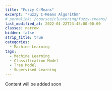 ```yaml
---
title: "Fuzzy C-Means"
excerpt: "Fuzzy C-Means Algorithm"
# permalink: /courses/clustering/fuzzy-cmeans/
last_modified_at: 2022-01-22T23:45:00-00:00
classes: narrow
hidden: false
strip_title: true
categories:
  - Machine Learning
tags: 
  - Machine Learning
  - Classification Model
  - Tree Model
  - Supervised Learning
---
```

Content will be added soon